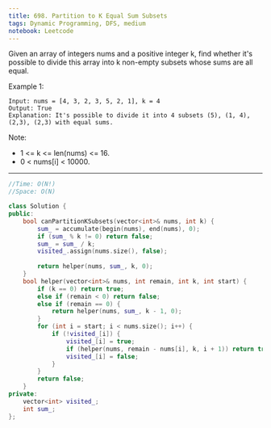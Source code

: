 ```yaml
---
title: 698. Partition to K Equal Sum Subsets
tags: Dynamic Programming, DFS, medium
notebook: Leetcode
---
```


Given an array of integers nums and a positive integer k, find whether it's possible to divide this array into k non-empty subsets whose sums are all equal.

 

Example 1:
```
Input: nums = [4, 3, 2, 3, 5, 2, 1], k = 4
Output: True
Explanation: It's possible to divide it into 4 subsets (5), (1, 4), (2,3), (2,3) with equal sums.
```
Note:

- 1 <= k <= len(nums) <= 16.
- 0 < nums[i] < 10000.
----------

```c++
//Time: O(N!)
//Space: O(N)

class Solution {
public:
    bool canPartitionKSubsets(vector<int>& nums, int k) {
        sum_ = accumulate(begin(nums), end(nums), 0);
        if (sum_ % k != 0) return false;
        sum_ = sum_ / k;
        visited_.assign(nums.size(), false);
        
        return helper(nums, sum_, k, 0);
    }
    bool helper(vector<int>& nums, int remain, int k, int start) {
        if (k == 0) return true; 
        else if (remain < 0) return false;
        else if (remain == 0) {
            return helper(nums, sum_, k - 1, 0);
        }
        for (int i = start; i < nums.size(); i++) {
            if (!visited_[i]) {
                visited_[i] = true;
                if (helper(nums, remain - nums[i], k, i + 1)) return true;
                visited_[i] = false;
            }
        }
        return false;
    }
private:
    vector<int> visited_;
    int sum_;
};

```

